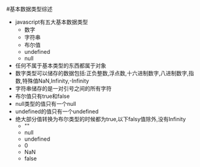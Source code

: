 #基本数据类型综述
* javascript有五大基本数据类型
    * 数字
    * 字符串
    * 布尔值
    * undefined
    * null
* 任何不属于基本类型的东西都属于对象
* 数字类型可以储存的数据包括:正负整数,浮点数,十六进制数字,八进制数字,指数,特殊值NaN,Infinity,-Infinity
* 字符串储存的是一对引号之间的所有字符
* 布尔值只有true和false
* null类型的值只有一个null
* undefined的值只有一个undefined
* 绝大部分值转换为布尔类型的时候都为true,以下falsy值除外,没有Infinity
    * ""
    * null
    * undefined
    * 0
    * NaN
    * false